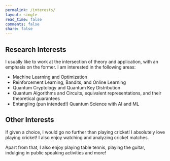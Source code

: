 ```yaml
---
permalink: /interests/
layout: single
read_time: false
comments: false
share: false
---
```


## Research Interests

I usually like to work at the intersection of theory and application, with an emphasis on the former. I am interested in the following areas:

<ul>
<li> Machine Learning and Optimization </li>
<li> Reinforcement Learning, Bandits, and Online Learning </li>
<li> Quantum Cryptology and Quantum Key Distribution </li>
<li> Quantum Algorithms and Circuits, equivalent representations, and their theoretical guarantees </li>
<li> Entangling (pun intended!) Quantum Science with AI and ML  </li>
</ul>

## Other Interests

If given a choice, I would go no further than playing cricket! I absolutely love playing cricket! I also enjoy watching and analyzing cricket matches. 

Apart from that, I also enjoy playing table tennis, playing the guitar, indulging in public speaking activities and more! 